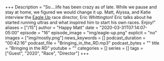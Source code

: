 +++
Description = "So....life has been crazy as of late. While we pause and stay at home, we figured we would change it up. Matt, Alyssa, and Katie interview the [Eagle Up](https://www.runcanton.com/eagle-up-ultra) race director, Eric Whittington! Eric talks about he started running ultras and what inspired him to start his own races. Enjoy!"
aliases = ["/15"]
author = "Happy Matt"
date = "2020-03-31T07:14:07-05:00"
episode = "16"
episode_image = "img/eagle-up.png"
explicit = "no"
images = ["img/mostly.png"]
news_keywords = []
podcast_duration = "00:42:16"
podcast_file = "Bringing_in_the_RD.mp3"
podcast_bytes = ""
title = "Bringing in the RD"
youtube = ""
categories = []
series = []
tags = ["Guest", "2020", "Race", "Director"]
+++
